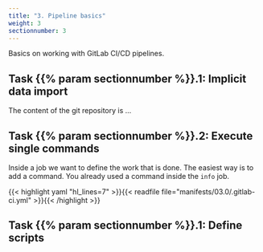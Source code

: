 ```yaml
---
title: "3. Pipeline basics"
weight: 3
sectionnumber: 3
---
```


Basics on working with GitLab CI/CD pipelines.


## Task {{% param sectionnumber %}}.1: Implicit data import

The content of the git repository is ...
<!-- TODO -->

## Task {{% param sectionnumber %}}.2: Execute single commands

Inside a job we want to define the work that is done. The easiest way is to add a command. You already used a command inside the `info` job.

{{< highlight yaml "hl_lines=7" >}}{{< readfile file="manifests/03.0/.gitlab-ci.yml" >}}{{< /highlight >}}

<!-- TODO 

* [ ] Beispiele hier raus und ev. verlinken: https://docs.gitlab.com/ee/ci/yaml/script.html

-->


## Task {{% param sectionnumber %}}.1: Define scripts

